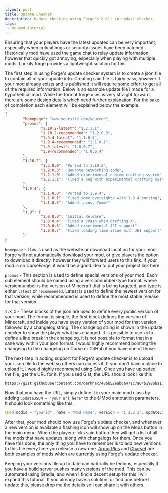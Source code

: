 ```yaml
---
layout: post
title: Update Checker
description: Update checking using Forge's built in update checker.
tags:
 - mc-mod-tutorial
---
```


Ensuring that your players have the latest updates can be very important, especially when critical bugs or security issues have been patched. Historically mod have used the game chat to relay update information, however that quickly got annoying, especially when playing with multiple mods. Luckily forge provides a lightweight solution for this. 
 
The first step in using Forge's update checker system is to create a json file to contain all of your update info. Creating said file is fairly easy, however if your mod already exists and is published it will require some effort to get all of the required information. Below is an example update file I made for a hypothetical mod. While the format forge uses is very straight forward, there are some design details which need further explanation. For the sake of completion each element will be explained below the example. 
 
``` json 
{ 
        "homepage": "www.yoursite.com/yourmod", 
        "promos": { 
                "1.10.2-latest": "1.2.1.1",
                "1.10.2-recommended": "1.2.0.3",
                "1.9.4-latest": "1.1.0.3",
                "1.9.4-recommended": "1.1.0.1",
                "1.9-latest": "1.0.0.7",
                "1.9-recommended": "1.0.0.4"
        }, 
        "1.10.2": {
                "1.2.0.0": "Ported to 1.10.2",
                "1.2.0.3": "Rewrote networking code",
                "1.2.1.0": "Added experimental custom crafting system",
                "1.2.1.1": "Fixed a bug with experimental crafting system"
        }, 
        "1.9.4": {
                "1.1.0.0": "Ported to 1.9.4",
                "1.1.0.1": "Fixed some oversights with 1.9.4 porting",
                "1.1.0.3": "Added tacos. Yumm!"
        }, 
        "1.9": {
                "1.0.0.0": "Initial Release",
                "1.0.0.4": "Fixed a crash when crafting X",
                "1.0.0.5": "Added experimental JEI support",
                "1.0.0.7": "Fixed loading time issue with JEI support"
        } 
} 
``` 
 
`homepage` - This is used as the website or download location for your mod. Forge will not automatically download your mod, or give players the option to download it directly, however they will forward users to this link. If your mod is on CurseForge, it would be a good idea to put your project link here.  
 
`promos` - This section is used to define special versions of your mod. Each sub element should be named using a versionnumber-type format, where versionnumber is the version of Minecraft that is being targeted, and type is either `latest` or `recommended`. Latest is used to define the newest version for that version, while recommended is used to define the most stable release for that version. 
 
`1.X.X` - These blocks of the json are used to define every public version of your mod. The format is simple, the first block defines the version of Minecraft, and inside you have every version of your mod for that version followed by a changelog string. The changelog string is shown in the update checker to show the player what has changed. It is possible to use `\n` to define a line break in the changelog, it is not possible to format that in a sane way within your json format. I would highly recommend pointing the changelog to the changelog on Curse or GitHub if you have one of those.  
 
The next step in adding support for Forge's update checker is to upload your json file to the web so others can access it. If you don't have a place to upload it, I would highly recommend using [Gist](https://gist.github.com/). Once you have uploaded the file, get the URL for it. If you used Gist, the URL should look like this 

``` 
https://gist.githubusercontent.com/darkhax/486b52eabda471c7a04b1986ba134552/raw/update.json
``` 

Now that you have the URL, simply define it in your main mod class by adding `updateJSON = "your url here"` to the @Mod annotation parameters. It should look something like this.  
 
```java 
@Mod(modid = "yourid", name = "Mod Name", version = "1.2.2.1", updateJSON = "https://gist.githubusercontent.com/darkhax/486b52eabda471c7a04b1986ba134552/raw/update.json") 
``` 
 
After that, your mod should now use Forge's update checker, and whenever a new version is available a flashing icon will show up on the Mods button in the main menu. When the player clicks said button they will get a list of all the mods that have updates, along with changelogs for them. Once you have this done, the only thing you have to remember is to add new versions to this file every time you release a new one. [ArmorPlus](http://fdn.redstone.tech/TheDragonTeam/armorplus/update.json) and [Charset](https://gist.githubusercontent.com/Meow-J/fe740e287c2881d3bf2341a62a7ce770/raw/bf829cdefc84344d86d1922e2667778112b845b1/update.json) are both examples of mods which are currently using Forge's update checker. 
 
Keeping your versions file up to date can naturally be tedious, especially if you have a build server pushes many versions of the mod. This can be automated using Gradle, and when I find a decent setup for this I will expand this tutorial. If you already have a solution, or find one before I update this, please drop me the details so I can share it with others.
